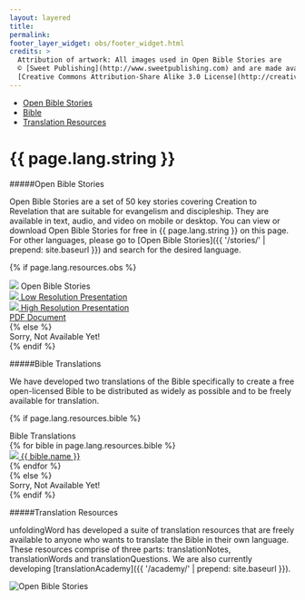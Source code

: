 ```yaml
---
layout: layered
title: 
permalink: 
footer_layer_widget: obs/footer_widget.html
credits: >
  Attribution of artwork: All images used in Open Bible Stories are
  © [Sweet Publishing](http://www.sweetpublishing.com) and are made available under a
  [Creative Commons Attribution-Share Alike 3.0 License](http://creativecommons.org/licenses/by-sa/3.0).
---
```

<div class="language-page-banner">
  <div class="one-half first">
    <div class="navigation">
        <ul>
            <li><a href="#open-bible-stories" class="scroll-to open-accordion">Open Bible Stories</a></li>
            <li><a href="#bible-translations" class="scroll-to open-accordion">Bible</a></li>
            <li><a href="#translation-resources" class="scroll-to">Translation Resources</a></li>
        </ul>
    </div>
  </div>
  <div class="one-half language-page-title last">
    <h1><span class="highlight" lang="{{ page.lang.code }}" dir="{{ page.lang.direction }}">{{ page.lang.string }}</span></h1>
  </div>
  <div class="clearfix"></div>
</div>

#####Open Bible Stories

Open Bible Stories are a set of 50 key stories covering Creation to Revelation that are suitable for evangelism and discipleship.  They are available in text, audio, and video on mobile or desktop.  You can view or download Open Bible Stories for free in <span lang="{{ page.lang.code }}" dir="{{ page.lang.direction }}">{{ page.lang.string }}</span> on this page.  For other languages,  please go to [Open Bible Stories]({{ '/stories/' | prepend: site.baseurl }}) and search for the desired language.

{% if page.lang.resources.obs %}
  <div class="accordion open-bible-stories-accordion" data-accordion>
      <div class="control" data-control><img src="{{ page.lang.resources.obs.checking_level_image | prepend: site.baseurl }}" class="checking"> Open Bible Stories<i class="fa fa-caret-right"></i></div>
      <div class="accordion-content" data-content>
        <div class="content-item">
          <a class="download-resource-icon" href="{{ page.lang.resources.obs.low_res_video_url }}" title="Low Resolution Presentation">
            <img class="languages" src="{{ '/assets/img/obs/low_res_h.png' | prepend: site.baseurl }}" class="low-res"> Low Resolution Presentation
          </a>
        </div>
        <div class="content-item">
          <a class="download-resource-icon" href="{{ page.lang.resources.obs.high_res_video_url }}" title="High Resolution Presentation">
            <img class="languages" src="{{ '/assets/img/obs/high_res_h.png' | prepend: site.baseurl }}" class="high-res"> High Resolution Presentation
          </a>
        </div>
        <div class="content-item">
          <a class="download-resource-icon" href="{{ page.lang.resources.obs.pdf_url }}" title="PDF Document">
            <i class="fa fa-file-pdf-o"></i> PDF Document
          </a>
        </div>
      </div>
  </div>
{% else %}
  <div class="accordion open-bible-stories-accordion" data-accordion>
    <div class="control" data-control>Sorry, Not Available Yet!</div>
    <div class="accordion-content" data-content></div>
  </div>
{% endif %}

#####Bible Translations

We have developed two translations of the Bible specifically to create a free open-licensed Bible to be distributed as widely as possible and to be freely available for translation.

{% if page.lang.resources.bible %}
  <div class="accordion bible-translations-accordion" data-accordion>
      <div class="control" data-control>Bible Translations<i class="fa fa-caret-right"></i></div>
      <div class="accordion-content" data-content>
        {% for bible in page.lang.resources.bible %}
          <div class="content-item" lang="{{ page.lang.code }}" dir="{{ page.lang.direction }}">
            <a href="https://bible.unfoldingword.org/?w1=bible&t1=uw_{{ page.lang.code }}_{{ bible.slug }}&v1=GN1_1">
              <img src="{{ bible.checking_level_image | prepend: site.baseurl }}" class="checking"> {{ bible.name }}
            </a>
          </div>
        {% endfor %}
      </div>
  </div>
{% else %}
  <div class="accordion bible-translations-accordion" data-accordion>
      <div class="control" data-control>Sorry, Not Available Yet!</div>
      <div class="accordion-content" data-content></div>
  </div>
{% endif %}

#####Translation Resources

unfoldingWord has developed a suite of translation resources that are freely available to anyone who wants to translate the Bible in their own language.  These resources comprise of three parts: translationNotes, translationWords and translationQuestions.  We are also currently developing [translationAcademy]({{ '/academy/' | prepend: site.baseurl }}).

<img src="{{ '/assets/img/obs/obs-homepage-web.jpg' | prepend: site.baseurl }}" alt="Open Bible Stories" class="full-width-image">

<script type="application/javascript">
  $().ready(function() {
    setupAccordion();
  });
</script>